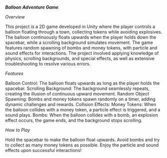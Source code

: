 ***Balloon Adventure Game***

*Overview*

  This project is a 2D game developed in Unity where the player controls a balloon floating through a town, collecting tokens while avoiding explosives. The balloon continuously floats upwards when the player holds down the spacebar, while a scrolling background simulates   movement. The game features random spawning of bombs and money tokens, with particle and sound effects for interactions. The project involved applying knowledge of physics, scrolling backgrounds, and special effects, as well as extensive troubleshooting to resolve         various errors.

*Features*

  Balloon Control: The balloon floats upwards as long as the player holds the spacebar.
  Scrolling Background: The background seamlessly repeats, creating the illusion of continuous upward movement.
  Random Object Spawning: Bombs and money tokens spawn randomly on a timer, adding dynamic challenges and rewards.
  Collision Effects:
    Money Tokens: When the balloon collides with a money token, a particle effect is triggered, and a sound plays.
  Bombs: When the balloon collides with a bomb, an explosion effect occurs, the game ends, and the background stops scrolling.

*How to Play*

  Hold the spacebar to make the balloon float upwards.
  Avoid bombs and try to collect as many money tokens as possible.
  Enjoy the particle and sound effects upon successful interactions!
